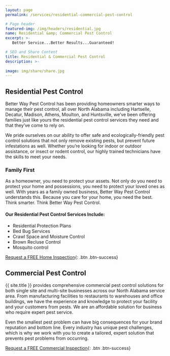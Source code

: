 ```yaml
---
layout: page
permalink: /services/residential-commercial-pest-control

# Page header
featured-img: /img/headers/residential.jpg
name: Residential &amp; Commercial Pest Control
excerpt: >-
   Better Service...Better Results...Guaranteed!

# SEO and Share Content
title: Residential & Commercial Pest Control
description: >-
  
image: img/share/share.jpg
---
```


## Residential Pest Control
Better Way Pest Control has been providing homeowners smarter ways to manage their pest control, all over North Alabama including Hartselle, Decatur, Madison, Athens, Moulton, and Huntsville, we’ve been offering families just like yours the residential pest control services they need and that they’ve come to rely on.

We pride ourselves on our ability to offer safe and ecologically-friendly pest control solutions that not only remove existing pests, but prevent future infestations as well. Whether you’re looking for indoor or outdoor assistance, or insect or rodent control, our highly trained technicians have the skills to meet your needs.

### Family First
As a homeowner, you need to protect your assets. Not only do you need to protect your home and possessions, you need to protect your loved ones as well. With years as a family owned business, Better Way Pest Control understands this. Because you care for your home, you need the best. Think smarter. Think Better Way Pest Control.

#### Our Residential Pest Control Services Include:
- Residential Protection Plans
- Bed Bug Services
- Crawl Space and Moisture Control
- Brown Recluse Control
- Mosquito control

[Request a FREE Home Inspection](/request-inspection){: .btn .btn-success}

## Commercial Pest Control
{{ site.title }} provides comprehensive commercial pest control solutions for both single site and multi-site businesses across our North Alabama service area. From manufacturing facilities to restaurants to warehouses and office buildings, we have the experience and knowledge to protect your facility and your customers from pests. We are an affordable solution for business who require expert pest service.

Even the smallest pest problem can have big consequences for your brand reputation and bottom line. Every industry has unique pest challenges, which is why we work with you to create a tailored, expert solution that prevents pest problems from occurring.

[Request a FREE Commercial Inspection](/request-inspection){: .btn .btn-success}
